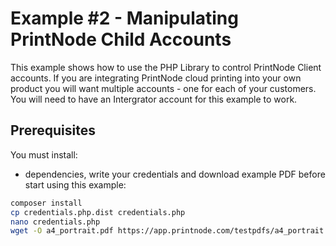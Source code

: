 # Example #2 - Manipulating PrintNode Child Accounts
This example shows how to use the PHP Library to control PrintNode Client accounts.  If you are integrating PrintNode cloud printing into your own product you will want multiple accounts - one for each of your customers.  You will need to have an Intergrator account for this example to work.  

## Prerequisites
You must install:

 - dependencies, write your credentials and download example PDF before start using this example:

```bash
composer install
cp credentials.php.dist credentials.php
nano credentials.php
wget -O a4_portrait.pdf https://app.printnode.com/testpdfs/a4_portrait.pdf
```
